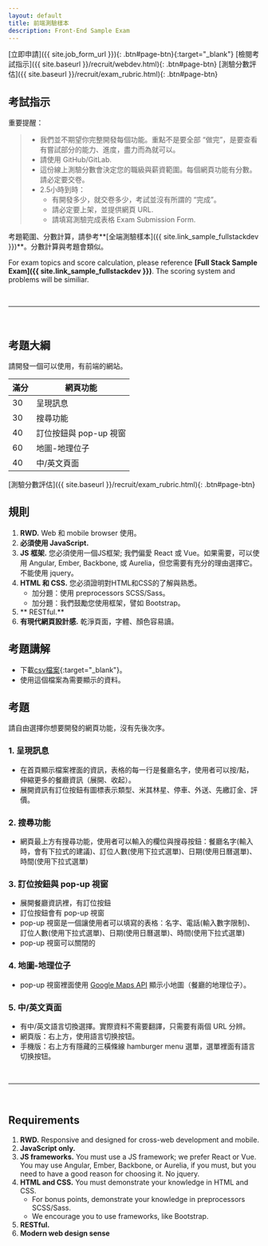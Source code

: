 ```yaml
---
layout: default
title: 前端測驗樣本
description: Front-End Sample Exam
---
```


[立即申請]({{ site.job_form_url }}){: .btn#page-btn}{:target="_blank"}
[檢閱考試指示]({{ site.baseurl }}/recruit/webdev.html){: .btn#page-btn}
[測驗分數評估]({{ site.baseurl }}/recruit/exam_rubric.html){: .btn#page-btn}

## 考試指示 

重要提醒：

> * 我們並不期望你完整開發每個功能。重點不是要全部 “做完”，是要查看有嘗試部分的能力、進度，盡力而為就可以。
> * 請使用 GitHub/GitLab.
> * 這份線上測驗分數會決定您的職級與薪資範圍。每個網頁功能有分數。請必定要交卷。
> * 2.5小時到時：
>   * 有開發多少，就交卷多少，考試並沒有所謂的 “完成”。
>   * 請必定要上架，並提供網頁 URL.
>	* 請填寫測驗完成表格 Exam Submission Form.


考題範圍、分數計算，請參考**[全端測驗樣本]({{ site.link_sample_fullstackdev }})**。分數計算與考題會類似。

For exam topics and score calculation, please reference **[Full Stack Sample Exam]({{ site.link_sample_fullstackdev }})**. The scoring system and problems will be similiar.

<br>

---

<br>

## 考題大綱

請開發一個可以使用，有前端的網站。

| 滿分 | 網頁功能 |
| --- | --- |
| 30 | 呈現訊息 |
| 30 | 搜尋功能 |
| 40 | 訂位按鈕與 pop-up 視窗 |
| 60 | 地圖-地理位子 |
| 40 | 中/英文頁面 |

[測驗分數評估]({{ site.baseurl }}/recruit/exam_rubric.html){: .btn#page-btn}

## 規則

1. **RWD.** Web 和 mobile browser 使用。
1. **必須使用 JavaScript.**
1. **JS 框架.** 您必須使用一個JS框架; 我們偏愛 React 或 Vue。如果需要，可以使用 Angular, Ember, Backbone, 或 Aurelia，但您需要有充分的理由選擇它。不能使用 jquery。
1. **HTML 和 CSS.** 您必須證明對HTML和CSS的了解與熟悉。
	* 加分題：使用 preprocessors SCSS/Sass。
	* 加分題：我們鼓勵您使用框架，譬如 Bootstrap。
1. ** RESTful.**
1. **有現代網頁設計感.** 乾淨頁面，字體、顏色容易讀。

## 考題講解

* 下載[csv檔案](https://docs.google.com/spreadsheets/d/1OanzakC9Uuo6fLLLyKScTSWDH6twnPOrSN-uWvoTz-U/edit?usp=sharing){:target="_blank"}。
* 使用這個檔案為需要顯示的資料。

## 考題

請自由選擇你想要開發的網頁功能，沒有先後次序。

### 1. 呈現訊息

* 在首頁顯示檔案裡面的資訊，表格的每一行是餐廳名字，使用者可以按/點，伸縮更多的餐廳資訊（展開、收起）。
* 展開資訊有訂位按鈕有圖標表示類型、米其林星、停車、外送、先繳訂金、評價。

### 2. 搜尋功能

* 網頁最上方有搜尋功能，使用者可以輸入的欄位與搜尋按鈕：餐廳名字(輸入時，會有下拉式的建議)、訂位人數(使用下拉式選單)、日期(使用日曆選單)、時間(使用下拉式選單)

### 3. 訂位按鈕與 pop-up 視窗

* 展開餐廳資訊裡，有訂位按鈕
* 訂位按鈕會有 pop-up 視窗
* pop-up 視窗是一個讓使用者可以填寫的表格：名字、電話(輸入數字限制)、訂位人數(使用下拉式選單)、日期(使用日曆選單)、時間(使用下拉式選單)
* pop-up 視窗可以關閉的

### 4. 地圖-地理位子

* pop-up 視窗裡面使用
[Google Maps API](https://developers.google.com/maps/documentation/embed/start) 顯示小地圖（餐廳的地理位子）。


### 5. 中/英文頁面

* 有中/英文語言切換選擇。實際資料不需要翻譯，只需要有兩個 URL 分辨。
* 網頁版：右上方，使用語言切换按钮。
* 手機版：右上方有隱藏的三橫條線 hamburger menu 選單，選單裡面有語言切换按钮。

<br>

---

<br>

## Requirements

1. **RWD.**  Responsive and designed for cross-web development and mobile.
1. **JavaScript only.**
1. **JS frameworks.** You must use a JS framework; we prefer React or Vue. You may use Angular, Ember, Backbone, or Aurelia, if you must, but you need to have a good reason for choosing it. No jquery.
1. **HTML and CSS.** You must demonstrate your knowledge in HTML and CSS.
	* For bonus points, demonstrate your knowledge in preprocessors SCSS/Sass.
	* We encourage you to use frameworks, like Bootstrap.
1. **RESTful.**
1. **Modern web design sense**
